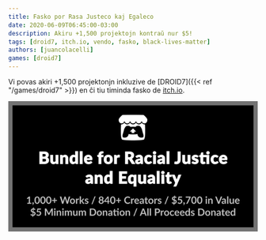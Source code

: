 ```yaml
---
title: Fasko por Rasa Justeco kaj Egaleco
date: 2020-06-09T06:45:00-03:00
description: Akiru +1,500 projektojn kontraŭ nur $5!
tags: [droid7, itch.io, vendo, fasko, black-lives-matter]
authors: [juancolacelli]
games: [droid7]
---
```


Vi povas akiri +1,500 projektonjn inkluzive de [DROID7]({{< ref "/games/droid7" >}}) en ĉi tiu timinda fasko de [itch.io](https://juancolacelli.itch.io).

[![Fasko](bundle.png)](https://itch.io/b/520/bundle-for-racial-justice-and-equality)
